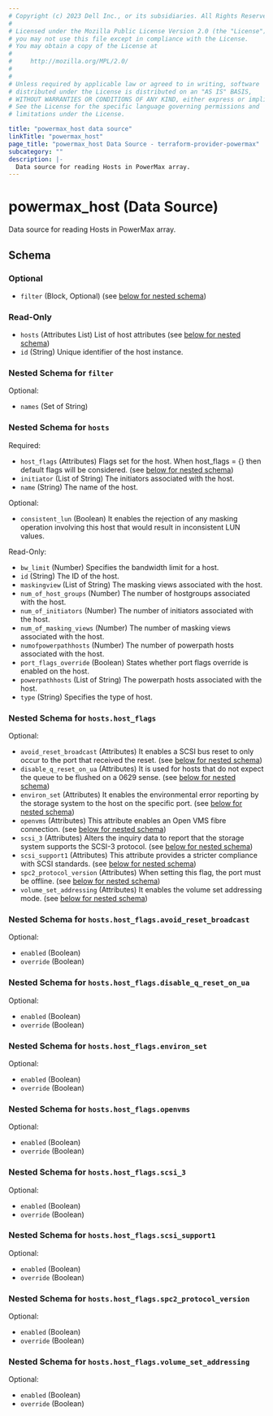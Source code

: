 ```yaml
---
# Copyright (c) 2023 Dell Inc., or its subsidiaries. All Rights Reserved.
#
# Licensed under the Mozilla Public License Version 2.0 (the "License");
# you may not use this file except in compliance with the License.
# You may obtain a copy of the License at
#
#     http://mozilla.org/MPL/2.0/
#
#
# Unless required by applicable law or agreed to in writing, software
# distributed under the License is distributed on an "AS IS" BASIS,
# WITHOUT WARRANTIES OR CONDITIONS OF ANY KIND, either express or implied.
# See the License for the specific language governing permissions and
# limitations under the License.

title: "powermax_host data source"
linkTitle: "powermax_host"
page_title: "powermax_host Data Source - terraform-provider-powermax"
subcategory: ""
description: |-
  Data source for reading Hosts in PowerMax array.
---
```


# powermax_host (Data Source)

Data source for reading Hosts in PowerMax array.



<!-- schema generated by tfplugindocs -->
## Schema

### Optional

- `filter` (Block, Optional) (see [below for nested schema](#nestedblock--filter))

### Read-Only

- `hosts` (Attributes List) List of host attributes (see [below for nested schema](#nestedatt--hosts))
- `id` (String) Unique identifier of the host instance.

<a id="nestedblock--filter"></a>
### Nested Schema for `filter`

Optional:

- `names` (Set of String)


<a id="nestedatt--hosts"></a>
### Nested Schema for `hosts`

Required:

- `host_flags` (Attributes) Flags set for the host. When host_flags = {} then default flags will be considered. (see [below for nested schema](#nestedatt--hosts--host_flags))
- `initiator` (List of String) The initiators associated with the host.
- `name` (String) The name of the host.

Optional:

- `consistent_lun` (Boolean) It enables the rejection of any masking operation involving this host that would result in inconsistent LUN values.

Read-Only:

- `bw_limit` (Number) Specifies the bandwidth limit for a host.
- `id` (String) The ID of the host.
- `maskingview` (List of String) The masking views associated with the host.
- `num_of_host_groups` (Number) The number of hostgroups associated with the host.
- `num_of_initiators` (Number) The number of initiators associated with the host.
- `num_of_masking_views` (Number) The number of masking views associated with the host.
- `numofpowerpathhosts` (Number) The number of powerpath hosts associated with the host.
- `port_flags_override` (Boolean) States whether port flags override is enabled on the host.
- `powerpathhosts` (List of String) The powerpath hosts associated with the host.
- `type` (String) Specifies the type of host.

<a id="nestedatt--hosts--host_flags"></a>
### Nested Schema for `hosts.host_flags`

Optional:

- `avoid_reset_broadcast` (Attributes) It enables a SCSI bus reset to only occur to the port that received the reset. (see [below for nested schema](#nestedatt--hosts--host_flags--avoid_reset_broadcast))
- `disable_q_reset_on_ua` (Attributes) It is used for hosts that do not expect the queue to be flushed on a 0629 sense. (see [below for nested schema](#nestedatt--hosts--host_flags--disable_q_reset_on_ua))
- `environ_set` (Attributes) It enables the environmental error reporting by the storage system to the host on the specific port. (see [below for nested schema](#nestedatt--hosts--host_flags--environ_set))
- `openvms` (Attributes) This attribute enables an Open VMS fibre connection. (see [below for nested schema](#nestedatt--hosts--host_flags--openvms))
- `scsi_3` (Attributes) Alters the inquiry data to report that the storage system supports the SCSI-3 protocol. (see [below for nested schema](#nestedatt--hosts--host_flags--scsi_3))
- `scsi_support1` (Attributes) This attribute provides a stricter compliance with SCSI standards. (see [below for nested schema](#nestedatt--hosts--host_flags--scsi_support1))
- `spc2_protocol_version` (Attributes) When setting this flag, the port must be offline. (see [below for nested schema](#nestedatt--hosts--host_flags--spc2_protocol_version))
- `volume_set_addressing` (Attributes) It enables the volume set addressing mode. (see [below for nested schema](#nestedatt--hosts--host_flags--volume_set_addressing))

<a id="nestedatt--hosts--host_flags--avoid_reset_broadcast"></a>
### Nested Schema for `hosts.host_flags.avoid_reset_broadcast`

Optional:

- `enabled` (Boolean)
- `override` (Boolean)


<a id="nestedatt--hosts--host_flags--disable_q_reset_on_ua"></a>
### Nested Schema for `hosts.host_flags.disable_q_reset_on_ua`

Optional:

- `enabled` (Boolean)
- `override` (Boolean)


<a id="nestedatt--hosts--host_flags--environ_set"></a>
### Nested Schema for `hosts.host_flags.environ_set`

Optional:

- `enabled` (Boolean)
- `override` (Boolean)


<a id="nestedatt--hosts--host_flags--openvms"></a>
### Nested Schema for `hosts.host_flags.openvms`

Optional:

- `enabled` (Boolean)
- `override` (Boolean)


<a id="nestedatt--hosts--host_flags--scsi_3"></a>
### Nested Schema for `hosts.host_flags.scsi_3`

Optional:

- `enabled` (Boolean)
- `override` (Boolean)


<a id="nestedatt--hosts--host_flags--scsi_support1"></a>
### Nested Schema for `hosts.host_flags.scsi_support1`

Optional:

- `enabled` (Boolean)
- `override` (Boolean)


<a id="nestedatt--hosts--host_flags--spc2_protocol_version"></a>
### Nested Schema for `hosts.host_flags.spc2_protocol_version`

Optional:

- `enabled` (Boolean)
- `override` (Boolean)


<a id="nestedatt--hosts--host_flags--volume_set_addressing"></a>
### Nested Schema for `hosts.host_flags.volume_set_addressing`

Optional:

- `enabled` (Boolean)
- `override` (Boolean)